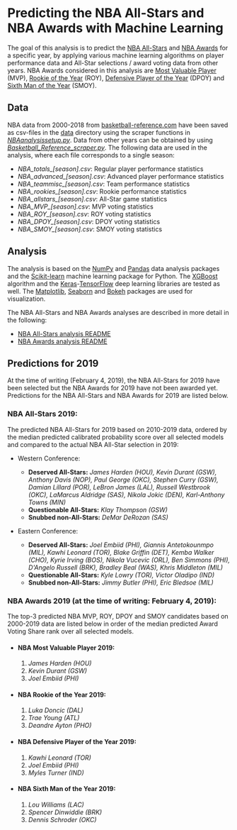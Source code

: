 # Predicting the NBA All-Stars and NBA Awards with Machine Learning

The goal of this analysis is to predict the [NBA All-Stars](https://www.basketball-reference.com/allstar/) and [NBA Awards](https://www.basketball-reference.com/awards/) for a specific year, by applying various machine learning algorithms on player performance data and All-Star selections / award voting data from other years. NBA Awards considered in this analysis are [Most Valuable Player](https://www.basketball-reference.com/awards/mvp.html) (MVP), [Rookie of the Year](https://www.basketball-reference.com/awards/roy.html) (ROY), [Defensive Player of the Year](https://www.basketball-reference.com/awards/dpoy.html) (DPOY) and [Sixth Man of the Year](https://www.basketball-reference.com/awards/smoy.html) (SMOY).

## Data

NBA data from 2000-2018 from [basketball-reference.com](https://www.basketball-reference.com) have been saved as csv-files in the [data](data) directory using the scraper functions in [*NBAanalysissetup.py*](NBAanalysissetup.py). Data from other years can be obtained by using [*Basketball_Reference_scraper.py*](Basketball_Reference_scraper.py). The following data are used in the analysis, where each file corresponds to a single season:

- *NBA_totals_[season].csv*: Regular player performance statistics
- *NBA_advanced_[season].csv*: Advanced player performance statistics
- *NBA_teammisc_[season].csv*: Team performance statistics
- *NBA_rookies_[season].csv*: Rookie performance statistics
- *NBA_allstars_[season].csv*: All-Star game statistics
- *NBA_MVP_[season].csv*: MVP voting statistics
- *NBA_ROY_[season].csv*: ROY voting statistics
- *NBA_DPOY_[season].csv*: DPOY voting statistics
- *NBA_SMOY_[season].csv*: SMOY voting statistics

## Analysis

The analysis is based on the [NumPy](http://www.numpy.org) and [Pandas](https://pandas.pydata.org) data analysis packages and the [Scikit-learn](http://scikit-learn.org) machine learning package for Python. The [XGBoost](http://xgboost.readthedocs.io/en/latest/) algorithm and the [Keras](https://keras.io/)-[TensorFlow](https://www.tensorflow.org/) deep learning libraries are tested as well. The [Matplotlib](https://matplotlib.org/), [Seaborn](https://seaborn.pydata.org/) and [Bokeh](https://bokeh.pydata.org/) packages are used for visualization.

The NBA All-Stars and NBA Awards analyses are described in more detail in the following:

- [NBA All-Stars analysis README](README_AllStars.md)
- [NBA Awards analysis README](README_PlayerAwards.md)

## Predictions for 2019

At the time of writing (February 4, 2019), the NBA All-Stars for 2019 have been selected but the NBA Awards for 2019 have not been awarded yet. Predictions for the NBA All-Stars and NBA Awards for 2019 are listed below.

### NBA All-Stars 2019:

The predicted NBA All-Stars for 2019 based on 2010-2019 data, ordered by the median predicted calibrated probability score over all selected models and compared to the actual NBA All-Star selection in 2019:

- Western Conference:

	- **Deserved All-Stars:** *James Harden (HOU), Kevin Durant (GSW), Anthony Davis (NOP), Paul George (OKC), Stephen Curry (GSW), Damian Lillard (POR), LeBron James (LAL), Russell Westbrook (OKC), LaMarcus Aldridge (SAS), Nikola Jokic (DEN), Karl-Anthony Towns (MIN)*
	- **Questionable All-Stars:** *Klay Thompson (GSW)*
	- **Snubbed non-All-Stars:** *DeMar DeRozan (SAS)*

- Eastern Conference:

	- **Deserved All-Stars:** *Joel Embiid (PHI), Giannis Antetokounmpo (MIL), Kawhi Leonard (TOR), Blake Griffin (DET), Kemba Walker (CHO), Kyrie Irving (BOS), Nikola Vucevic (ORL), Ben Simmons (PHI), D'Angelo Russell (BRK), Bradley Beal (WAS), Khris Middleton (MIL)*
	- **Questionable All-Stars:** *Kyle Lowry (TOR), Victor Oladipo (IND)*
	- **Snubbed non-All-Stars:** *Jimmy Butler (PHI), Eric Bledsoe (MIL)*

### NBA Awards 2019 (at the time of writing: February 4, 2019):

The top-3 predicted NBA MVP, ROY, DPOY and SMOY candidates based on 2000-2019 data are listed below in order of the median predicted Award Voting Share rank over all selected models.

- #### NBA Most Valuable Player 2019:

	1. *James Harden (HOU)*
	2. *Kevin Durant (GSW)* 
	3. *Joel Embiid (PHI)* 

- #### NBA Rookie of the Year 2019:

	1. *Luka Doncic (DAL)*
	2. *Trae Young (ATL)*
	3. *Deandre Ayton (PHO)*

- #### NBA Defensive Player of the Year 2019:

	1. *Kawhi Leonard (TOR)*
	2. *Joel Embiid (PHI)*
	3. *Myles Turner (IND)*

- #### NBA Sixth Man of the Year 2019:

	1. *Lou Williams (LAC)*
	2. *Spencer Dinwiddie (BRK)*
	3. *Dennis Schroder (OKC)*
